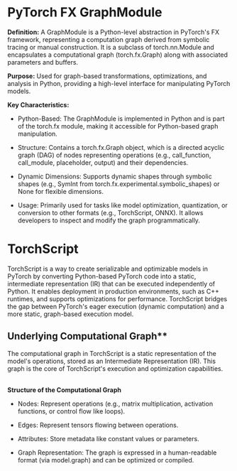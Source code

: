 # PyTorch FX GraphModule
**Definition:** A GraphModule is a Python-level abstraction in PyTorch's FX framework, representing a computation graph derived from symbolic tracing or manual construction. It is a subclass of torch.nn.Module and encapsulates a computational graph (torch.fx.Graph) along with associated parameters and buffers.

**Purpose:** Used for graph-based transformations, optimizations, and analysis in Python, providing a high-level interface for manipulating PyTorch models.

**Key Characteristics:**<br/>
- Python-Based: The GraphModule is implemented in Python and is part of the torch.fx module, making it accessible for Python-based graph manipulation.

- Structure: Contains a torch.fx.Graph object, which is a directed acyclic graph (DAG) of nodes representing operations (e.g., call_function, call_module, placeholder, output) and their dependencies.

- Dynamic Dimensions: Supports dynamic shapes through symbolic shapes (e.g., SymInt from torch.fx.experimental.symbolic_shapes) or None for flexible dimensions.

- Usage: Primarily used for tasks like model optimization, quantization, or conversion to other formats (e.g., TorchScript, ONNX). It allows developers to inspect and modify the graph programmatically.

# TorchScript
TorchScript is a way to create serializable and optimizable models in PyTorch by converting Python-based PyTorch code into a static, intermediate representation (IR) that can be executed independently of Python. It enables deployment in production environments, such as C++ runtimes, and supports optimizations for performance. TorchScript bridges the gap between PyTorch's eager execution (dynamic computation) and a more static, graph-based execution model.

## Underlying Computational Graph**
The computational graph in TorchScript is a static representation of the model's operations, stored as an Intermediate Representation (IR). This graph is the core of TorchScript's execution and optimization capabilities.<br/><br/>

**Structure of the Computational Graph**
- Nodes: Represent operations (e.g., matrix multiplication, activation functions, or control flow like loops).

- Edges: Represent tensors flowing between operations.

- Attributes: Store metadata like constant values or parameters.

- Graph Representation: The graph is expressed in a human-readable format (via model.graph) and can be optimized or compiled.

